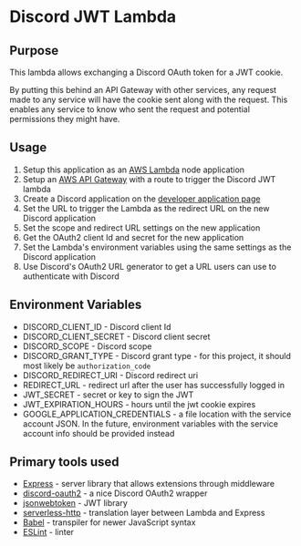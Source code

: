 # Discord JWT Lambda

## Purpose

This lambda allows exchanging a Discord OAuth token for a JWT cookie.

By putting this behind an API Gateway with other services, any request made to any service will have the cookie sent along with the request. This enables any service to know who sent the request and potential permissions they might have.

## Usage

1. Setup this application as an [AWS Lambda](https://aws.amazon.com/lambda/) node application
1. Setup an [AWS API Gateway](https://aws.amazon.com/api-gateway/) with a route to trigger the Discord JWT lambda
1. Create a Discord application on the [developer application page](https://discordapp.com/developers/applications/)
1. Set the URL to trigger the Lambda as the redirect URL on the new Discord application
1. Set the scope and redirect URL settings on the new application
1. Get the OAuth2 client Id and secret for the new application
1. Set the Lambda's environment variables using the same settings as the Discord application
1. Use Discord's OAuth2 URL generator to get a URL users can use to authenticate with Discord

## Environment Variables

- DISCORD_CLIENT_ID - Discord client Id
- DISCORD_CLIENT_SECRET - Discord client secret
- DISCORD_SCOPE - Discord scope
- DISCORD_GRANT_TYPE - Discord grant type - for this project, it should most likely be `authorization_code`
- DISCORD_REDIRECT_URI - Discord redirect uri
- REDIRECT_URL - redirect url after the user has successfully logged in
- JWT_SECRET - secret or key to sign the JWT
- JWT_EXPIRATION_HOURS - hours until the jwt cookie expires
- GOOGLE_APPLICATION_CREDENTIALS - a file location with the service account JSON. In the future, environment variables with the service account info should be provided instead

## Primary tools used

- [Express](https://expressjs.com/) - server library that allows extensions through middleware
- [discord-oauth2](https://github.com/reboxer/discord-oauth2) - a nice Discord OAuth2 wrapper
- [jsonwebtoken](https://github.com/auth0/node-jsonwebtoken) - JWT library
- [serverless-http](https://github.com/dougmoscrop/serverless-http) - translation layer between Lambda and Express
- [Babel](https://babeljs.io/) - transpiler for newer JavaScript syntax
- [ESLint](https://eslint.org/) - linter
